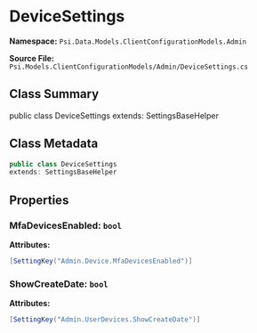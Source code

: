 # DeviceSettings

**Namespace:** `Psi.Data.Models.ClientConfigurationModels.Admin`

**Source File:** `Psi.Models.ClientConfigurationModels/Admin/DeviceSettings.cs`

## Class Summary

public class DeviceSettings
extends: SettingsBaseHelper

## Class Metadata

```typescript
public class DeviceSettings
extends: SettingsBaseHelper
```

## Properties

### MfaDevicesEnabled: `bool`



**Attributes:**
```csharp
[SettingKey("Admin.Device.MfaDevicesEnabled")]
```

### ShowCreateDate: `bool`



**Attributes:**
```csharp
[SettingKey("Admin.UserDevices.ShowCreateDate")]
```

